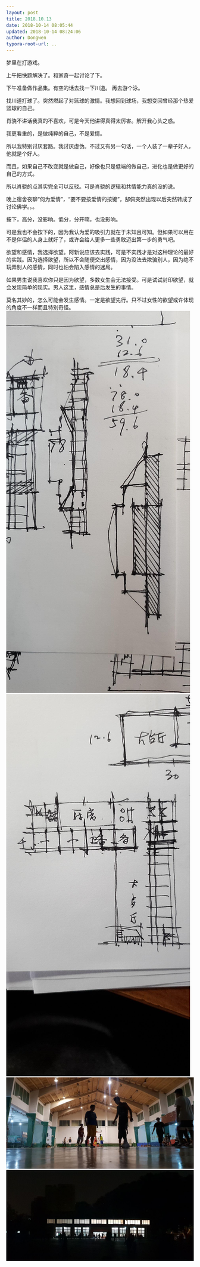 ```yaml
---
layout: post
title: 2018.10.13
date: 2018-10-14 08:05:44
updated: 2018-10-14 08:24:06
author: Dongwen
typora-root-url: ..
---
```




梦里在打游戏。

上午把快题解决了。和家奇一起讨论了下。

下午准备做作品集。有空的话去找一下川道。
再去游个泳。

找川道打球了。突然燃起了对篮球的激情。我想回到球场，我想变回曾经那个热爱篮球的自己。

肖骁不讲话我真的不喜欢，可是今天他讲得真得太厉害。解开我心头之惑。

我更看重的，是做纯粹的自己，不是爱情。

所以我特别讨厌套路。我讨厌虚伪。不过又有另一句话，一个人装了一辈子好人，他就是个好人。

而且，如果自己不改变就是做自己，好像也只是低端的做自己，进化也是做更好的自己的方式。

所以肖骁的点其实完全可以反驳。可是肖骁的逻辑和共情能力真的没的说。

晚上宿舍夜聊“何为爱情”，“要不要按爱情的按键”，郜佩突然出现以后突然转成了讨论佛学。。。

按下，高分，没影响。低分，分开嘛，也没影响。

可是我也不会按下的，因为我认为爱的吸引力就在于未知且可知。但如果可以用在不是伴侣的人身上就好了，或许会给人更多一些勇敢迈出第一步的勇气吧。

欲望和感情，我选择欲望。阿新说应该去实践，可是不实践才是对这种理论的最好的实践。因为选择欲望，所以不会随便交出感情，因为没法去欺骗别人，因为绝不玩弄别人的感情，同时也怕会陷入感情的迷局。

如果男生说我喜欢你只是因为欲望，多数女生会无法接受。可是试试封印欲望，就会发现简单的现实。男人这里，感情总是后发生的事情。

莫名其妙的，怎么可能会发生感情。一定是欲望先行。只不过女性的欲望或许体现的角度不一样而且特别奇怪。
    ![](/img/in-post/p54745728.jpg)
![](/img/in-post/p54745725.jpg)
![](/img/in-post/p54745726.jpg)
![](/img/in-post/p54745727.jpg)
